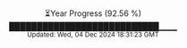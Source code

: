 <p align="center">
⏳Year Progress (92.56 %) <br>
███████████████████████████▁▁▁ <br>
<sub>Updated: Wed, 04 Dec 2024 18:31:23 GMT</sub>
</p>

